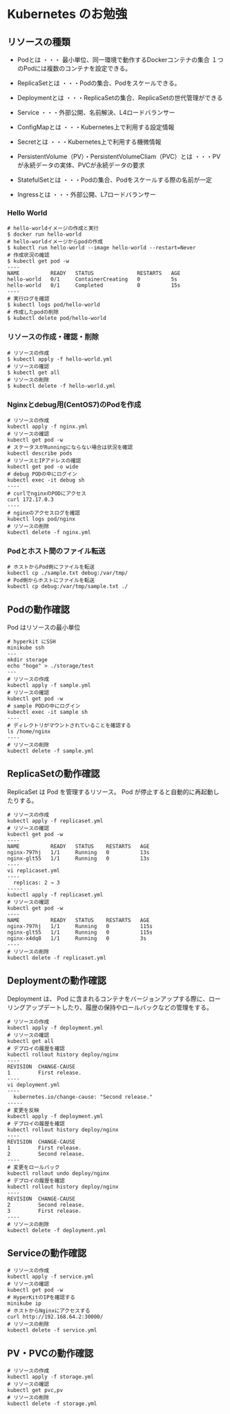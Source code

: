 # Kubernetes のお勉強


## リソースの種類

- Podとは
・・・ 最小単位、同一環境で動作するDockerコンテナの集合
１つのPodには複数のコンテナを設定できる。

- ReplicaSetとは
・・・Podの集合、Podをスケールできる。

- Deploymentとは
・・・ReplicaSetの集合、ReplicaSetの世代管理ができる

- Service
・・・外部公開、名前解決、L4ロードバランサー

- ConfigMapとは
・・・Kubernetes上で利用する設定情報

- Secretとは
・・・Kubernetes上で利用する機微情報

- PersistentVolume（PV）・PersistentVolumeCliam（PVC）とは
・・・PVが永続データの実体、PVCが永続データの要求

- StatefulSetとは
・・・Podの集合、Podをスケールする際の名前が一定

- Ingressとは
・・・外部公開、L7ロードバランサー



### Hello World
```
# hello-worldイメージの作成と実行
$ docker run hello-world
# hello-worldイメージからpodの作成
$ kubectl run hello-world --image hello-world --restart=Never
# 作成状況の確認
$ kubectl get pod -w
----
NAME          READY   STATUS              RESTARTS   AGE
hello-world   0/1     ContainerCreating   0          5s
hello-world   0/1     Completed           0          15s
----
# 実行ログを確認
$ kubectl logs pod/hello-world
# 作成したpodの削除
$ kubectl delete pod/hello-world
```

### リソースの作成・確認・削除
```
# リソースの作成
$ kubectl apply -f hello-world.yml
# リソースの確認
$ kubectl get all
# リソースの削除
$ kubectl delete -f hello-world.yml
```

### Nginxとdebug用(CentOS7)のPodを作成
```
# リソースの作成
kubectl apply -f nginx.yml
# リソースの確認
kubectl get pod -w
# ステータスがRunningにならない場合は状況を確認
kubectl describe pods
# リソースとIPアドレスの確認
kubectl get pod -o wide
# debug PODの中にログイン
kubectl exec -it debug sh
----
# curlでnginxのPODにアクセス
curl 172.17.0.3 
----
# nginxのアクセスログを確認
kubectl logs pod/nginx
# リソースの削除
kubectl delete -f nginx.yml
```

### Podとホスト間のファイル転送
```
# ホストからPod側にファイルを転送
kubectl cp ./sample.txt debug:/var/tmp/
# Pod側からホストにファイルを転送
kubectl cp debug:/var/tmp/sample.txt ./
```

## Podの動作確認
Pod はリソースの最小単位
```
# hyperkit にSSH
minikube ssh
---
mkdir storage
echo "hoge" > ./storage/test
---
# リソースの作成
kubectl apply -f sample.yml
# リソースの確認
kubectl get pod -w
# sample PODの中にログイン
kubectl exec -it sample sh
----
# ディレクトリがマウントされていることを確認する
ls /home/nginx
----
# リソースの削除
kubectl delete -f sample.yml
```

## ReplicaSetの動作確認
ReplicaSet は Pod を管理するリソース。 Pod が停止すると自動的に再起動したりする。
```
# リソースの作成
kubectl apply -f replicaset.yml
# リソースの確認
kubectl get pod -w
----
NAME          READY   STATUS    RESTARTS   AGE
nginx-797hj   1/1     Running   0          13s
nginx-glt55   1/1     Running   0          13s
----
vi replicaset.yml
----
  replicas: 2 → 3
-----
kubectl apply -f replicaset.yml
# リソースの確認
kubectl get pod -w
----
NAME          READY   STATUS    RESTARTS   AGE
nginx-797hj   1/1     Running   0          115s
nginx-glt55   1/1     Running   0          115s
nginx-x4dq8   1/1     Running   0          3s
----
# リソースの削除
kubectl delete -f replicaset.yml
```


## Deploymentの動作確認
Deployment は、 Pod に含まれるコンテナをバージョンアップする際に、ローリングアップデートしたり、履歴の保持やロールバックなどの管理をする。
```
# リソースの作成
kubectl apply -f deployment.yml
# リソースの確認
kubectl get all
# デプロイの履歴を確認
kubectl rollout history deploy/nginx
----
REVISION  CHANGE-CAUSE
1         First release.
----
vi deployment.yml
----
  kubernetes.io/change-cause: "Second release."
-----
# 変更を反映
kubectl apply -f deployment.yml
# デプロイの履歴を確認
kubectl rollout history deploy/nginx
----
REVISION  CHANGE-CAUSE
1         First release.
2         Second release.
----
# 変更をロールバック
kubectl rollout undo deploy/nginx
# デプロイの履歴を確認
kubectl rollout history deploy/nginx
----
REVISION  CHANGE-CAUSE
2         Second release.
3         First release.
----
# リソースの削除
kubectl delete -f deployment.yml
```


## Serviceの動作確認
```
# リソースの作成
kubectl apply -f service.yml
# リソースの確認
kubectl get pod -w
# HyperKitのIPを確認する
minikube ip
# ホストからNginxにアクセスする
curl http://192.168.64.2:30000/
# リソースの削除
kubectl delete -f service.yml
```

## PV・PVCの動作確認
```
# リソースの作成
kubectl apply -f storage.yml
# リソースの確認
kubectl get pvc,pv
# リソースの削除
kubectl delete -f storage.yml
```
